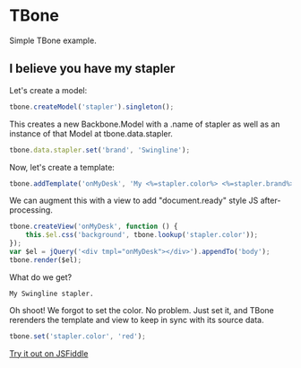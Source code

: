 # TBone

Simple TBone example.

## I believe you have my stapler

Let's create a model:

``` javascript
tbone.createModel('stapler').singleton();
```

This creates a new Backbone.Model with a .name of stapler as well as an instance
of that Model at tbone.data.stapler.

``` javascript
tbone.data.stapler.set('brand', 'Swingline');
```

Now, let's create a template:

``` javascript
tbone.addTemplate('onMyDesk', 'My <%=stapler.color%> <%=stapler.brand%> stapler.');
```

We can augment this with a view to add "document.ready" style JS after-processing.

``` javascript
tbone.createView('onMyDesk', function () {
	this.$el.css('background', tbone.lookup('stapler.color'));
});
var $el = jQuery('<div tmpl="onMyDesk"></div>').appendTo('body');
tbone.render($el);
```

What do we get?

```
My Swingline stapler.
```

Oh shoot!  We forgot to set the color.  No problem.  Just set it, and TBone rerenders
the template and view to keep in sync with its source data.

``` javascript
tbone.set('stapler.color', 'red');
```

[Try it out on JSFiddle](http://jsfiddle.net/notfunk/2Y8HX/)

